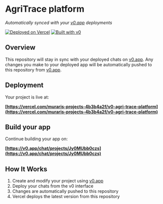 # AgriTrace platform

*Automatically synced with your [v0.app](https://v0.app) deployments*

[![Deployed on Vercel](https://img.shields.io/badge/Deployed%20on-Vercel-black?style=for-the-badge&logo=vercel)](https://vercel.com/muraris-projects-4b3b4a2f/v0-agri-trace-platform)
[![Built with v0](https://img.shields.io/badge/Built%20with-v0.app-black?style=for-the-badge)](https://v0.app/chat/projects/Jy0MUbb0czs)

## Overview

This repository will stay in sync with your deployed chats on [v0.app](https://v0.app).
Any changes you make to your deployed app will be automatically pushed to this repository from [v0.app](https://v0.app).

## Deployment

Your project is live at:

**[https://vercel.com/muraris-projects-4b3b4a2f/v0-agri-trace-platform](https://vercel.com/muraris-projects-4b3b4a2f/v0-agri-trace-platform)**

## Build your app

Continue building your app on:

**[https://v0.app/chat/projects/Jy0MUbb0czs](https://v0.app/chat/projects/Jy0MUbb0czs)**

## How It Works

1. Create and modify your project using [v0.app](https://v0.app)
2. Deploy your chats from the v0 interface
3. Changes are automatically pushed to this repository
4. Vercel deploys the latest version from this repository